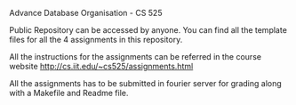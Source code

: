 Advance Database Organisation - CS 525 

Public Repository can be accessed by anyone. You can find all the template files for all the 4 assignments in this repository.

All the instructions for the assignments can be referred in the course website http://cs.iit.edu/~cs525/assignments.html

All the assignments has to be submitted in fourier server for grading along with a Makefile and Readme file. 

